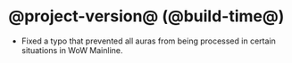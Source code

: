 # @project-version@ (@build-time@)

* Fixed a typo that prevented all auras from being processed in certain situations in WoW Mainline.